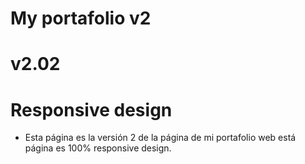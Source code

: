 # My portafolio v2
# v2.02
# Responsive design
* Esta página es la versión 2 de la página de mi portafolio web está página es 100% responsive design. 
